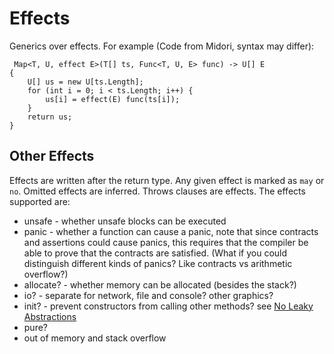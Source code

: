 # Effects

Generics over effects.  For example (Code from Midori, syntax may differ):

	 Map<T, U, effect E>(T[] ts, Func<T, U, E> func) -> U[] E
	{
		U[] us = new U[ts.Length];
		for (int i = 0; i < ts.Length; i++) {
			us[i] = effect(E) func(ts[i]);
		}
		return us;
	}

## Other Effects

Effects are written after the return type.  Any given effect is marked as `may` or `no`.  Omitted effects are inferred.  Throws clauses are effects.  The effects supported are:

  * unsafe - whether unsafe blocks can be executed
  * panic - whether a function can cause a panic, note that since contracts and assertions could cause panics, this requires that the compiler be able to prove that the contracts are satisfied. (What if you could distinguish different kinds of panics?  Like contracts vs arithmetic overflow?)
  * allocate? - whether memory can be allocated (besides the stack?)
  * io? - separate for network, file and console? other graphics?
  * init? - prevent constructors from calling other methods? see [No Leaky Abstractions](http://joeduffyblog.com/2016/11/30/15-years-of-concurrency/)
  * pure?
  * out of memory and stack overflow